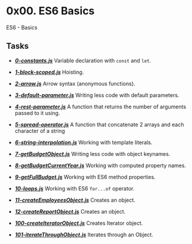 # 0x00. ES6 Basics
ES6 - Basics

## Tasks

- ***[0-constants.js](https://github.com/10thcode/alx-backend-javascript/blob/main/0x00-ES6_basic/0-constants.js)***
    Variable declaration with `const` and `let`.

- ***[1-block-scoped.js](https://github.com/10thcode/alx-backend-javascript/blob/main/0x00-ES6_basic/1-block-scoped.js)***
    Hoisting.

- ***[2-arrow.js](https://github.com/10thcode/alx-backend-javascript/blob/main/0x00-ES6_basic/2-arrow.js)***
    Arrow syntax (anonymous functions).

- ***[3-default-parameter.js](https://github.com/10thcode/alx-backend-javascript/blob/main/0x00-ES6_basic/3-default-parameter.js)***
    Writing less code with default parameters.

- ***[4-rest-parameter.js](https://github.com/10thcode/alx-backend-javascript/blob/main/0x00-ES6_basic/4-rest-parameter.js)***
    A function that returns the number of arguments passed to it using.

- ***[5-spread-operator.js](https://github.com/10thcode/alx-backend-javascript/blob/main/0x00-ES6_basic/5-spread-operator.js)***
    A function that concatenate 2 arrays and each character of a string

- ***[6-string-interpolation.js](https://github.com/10thcode/alx-backend-javascript/blob/main/0x00-ES6_basic/6-string-interpolation.js)***
    Working with template literals.

- ***[7-getBudgetObject.js](https://github.com/10thcode/alx-backend-javascript/blob/main/0x00-ES6_basic/7-getBudgetObject.js)***
    Writing less code with object keynames.

- ***[8-getBudgetCurrentYear.js](https://github.com/10thcode/alx-backend-javascript/blob/main/0x00-ES6_basic/8-getBudgetCurrentYear.js)***
    Working with computed property names.

- ***[9-getFullBudget.js](https://github.com/10thcode/alx-backend-javascript/blob/main/0x00-ES6_basic/9-getFullBudget.js)***
    Working with ES6 method properties.

- ***[10-loops.js](https://github.com/10thcode/alx-backend-javascript/blob/main/0x00-ES6_basic/10-loops.js)***
    Working with ES6 `for...of` operator.

- ***[11-createEmployeesObject.js](https://github.com/10thcode/alx-backend-javascript/blob/main/0x00-ES6_basic/11-createEmployeesObject.js)***
    Creates an object.

- ***[12-createReportObject.js](https://github.com/10thcode/alx-backend-javascript/blob/main/0x00-ES6_basic/12-createReportObject.js)***
    Creates an object.

- ***[100-createIteratorObject.js](https://github.com/10thcode/alx-backend-javascript/blob/main/0x00-ES6_basic/100-createIteratorObject.js)***
    Creates Iterator object.

- ***[101-iterateThroughObject.js](https://github.com/10thcode/alx-backend-javascript/blob/main/0x00-ES6_basic/101-iterateThroughObject.js)***
    Iterates through an Object. 
